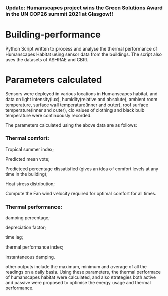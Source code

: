 ### Update: Humanscapes project wins the Green Solutions Award in the UN COP26 summit 2021 at Glasgow!!

# Building-performance
Python Script written to process and analyse the thermal performance of Humanscapes Habitat using sensor data from the buildings. The script also uses the datasets of ASHRAE and CBRI. 

# Parameters calculated
Sensors were deployed in various locations in Humanscapes habitat, and data on light intensity(lux), humidity(relative and absolute), ambient room temperature, surface wall temperature(inner and outer), roof surface temperature(inner and outer), clo values of clothing and black bulb temperature were continuously recorded.

The parameters calculated using the above data are as follows:
### Thermal comfort:
Tropical summer index;

Predicted mean vote;

Predicteed percentage dissatisfied (gives an idea of comfort levels at any time in the building);

Heat stress distribution;

Compute the Fan wind velocity required for optimal comfort for all times.

### Thermal performance:
damping percentage;

depreciation factor;

time lag;

thermal performance index;

instantaneous damping.


other outputs include the maximum, minimum and average of all the readings on a daily basis. Using these parameters, the thermal performace of humanscapes habitat were calculated, and also strategies both active and passive were proposed to optimise the energy usage and thermal performance.
